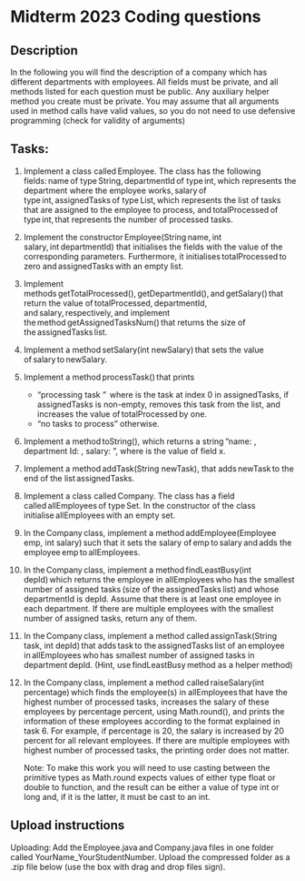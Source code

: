 # Midterm 2023 Coding questions
## Description

In the following you will find the description of a company which has different departments with employees. All fields must be private, and all methods listed for each question must be public. Any auxiliary helper method you create must be private. You may assume that all arguments used in method calls have valid values, so you do not need to use defensive programming (check for validity of arguments)   

 ## Tasks:

1. Implement a class called Employee. The class has the following fields: name of type String, departmentId of type int, which represents the department where the employee works, salary of type int, assignedTasks of type List<String>, which represents the list of tasks that are assigned to the employee to process, and totalProcessed of type int, that represents the number of processed tasks. 

 

2. Implement the constructor Employee(String name, int salary, int departmentId) that initialises the fields with the value of the corresponding parameters. Furthermore, it initialises totalProcessed to zero and assignedTasks with an empty list. 

 

3. Implement methods getTotalProcessed(), getDepartmentId(), and getSalary() that return the value of totalProcessed, departmentId, and salary, respectively, and implement the method getAssignedTasksNum() that returns the size of the assignedTasks list. 

 

4. Implement a method setSalary(int newSalary) that sets the value of salary to newSalary. 

 

5. Implement a method processTask() that prints 
    * “processing task <t>”  where <t> is the task at index 0 in assignedTasks, if assignedTasks is non-empty, removes this task from the list, and increases the value of totalProcessed by one. 
    * “no tasks to process” otherwise. 

 

6. Implement a method toString(), which returns a string “name: <name>, department Id: <departmentId>, salary: <salary>”, where <x> is the value of field x. 

 

7. Implement a method addTask(String newTask), that adds newTask to the end of the list assignedTasks. 

 

8. Implement a class called Company. The class has a field called allEmployees of type Set<Employee>. In the constructor of the class initialise allEmployees with an empty set. 

 

9. In the Company class, implement a method addEmployee(Employee emp, int salary) such that it sets the salary of emp to salary and adds the employee emp to allEmployees.  

 

10. In the Company class, implement a method findLeastBusy(int depId) which returns the employee in allEmployees who has the smallest number of assigned tasks (size of the assignedTasks list) and whose departmentId is depId. Assume that there is at least one employee in each department. If there are multiple employees with the smallest number of assigned tasks, return any of them. 

 

11. In the Company class, implement a method called assignTask(String task, int depId) that adds task to the assignedTasks list of an employee in allEmployees who has smallest number of assigned tasks in department depId. (Hint, use findLeastBusy method as a helper method)  

 

12. In the Company class, implement a method called raiseSalary(int percentage) which finds the employee(s) in allEmployees that have the highest number of processed tasks, increases the salary of these employees by percentage percent, using Math.round(), and prints the information of these employees according to the format explained in task 6. For example, if percentage is 20, the salary is increased by 20 percent for all relevant employees. If there are multiple employees with highest number of processed tasks, the printing order does not matter.
    
    Note: To make this work you will need to use casting between the primitive types as Math.round expects values of either type float or double to function, and the result can be either a value of type int or long and, if it is the latter, it must be cast to an int. 

## Upload instructions
Uploading: Add the Employee.java and Company.java files in one folder called YourName_YourStudentNumber. Upload the compressed folder as a .zip file below (use the box with drag and drop files sign).  


